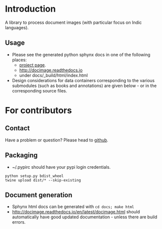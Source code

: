 # Introduction
A library to process document images (with particular focus on Indic languages).

## Usage
- Please see the generated python sphynx docs in one of the following places:
    - [project page](https://vedavaapi.github.io/docimage/build/html/docimage.html).
    - http://docimage.readthedocs.io
    - under docs/_build/html/index.html
- Design considerations for data containers corresponding to the various submodules (such as books and annotations) are given below - or in the corresponding source files.

# For contributors
## Contact
Have a problem or question? Please head to [github](https://github.com/vedavaapi/docimage).

## Packaging
* ~/.pypirc should have your pypi login credentials.
```
python setup.py bdist_wheel
twine upload dist/* --skip-existing
```

## Document generation
- Sphynx html docs can be generated with `cd docs; make html`
- http://docimage.readthedocs.io/en/latest/docimage.html should automatically have good updated documentation - unless there are build errors.
